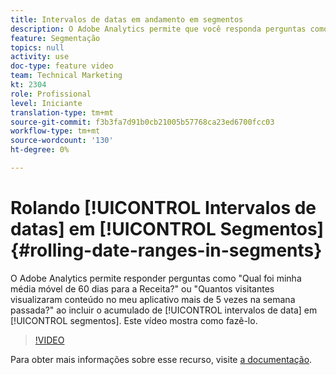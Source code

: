 ```yaml
---
title: Intervalos de datas em andamento em segmentos
description: O Adobe Analytics permite que você responda perguntas como - Qual foi a minha média móvel de 60 dias para a Receita? ou - Quantos visitantes visualizaram conteúdo no meu aplicativo mais de 5 vezes na semana passada? incluindo intervalos de datas flexíveis em segmentos. Este vídeo mostra como fazê-lo.
feature: Segmentação
topics: null
activity: use
doc-type: feature video
team: Technical Marketing
kt: 2304
role: Profissional
level: Iniciante
translation-type: tm+mt
source-git-commit: f3b3fa7d91b0cb21005b57768ca23ed6700fcc03
workflow-type: tm+mt
source-wordcount: '130'
ht-degree: 0%

---
```



# Rolando [!UICONTROL Intervalos de datas] em [!UICONTROL Segmentos] {#rolling-date-ranges-in-segments}

O Adobe Analytics permite responder perguntas como &quot;Qual foi minha média móvel de 60 dias para a Receita?&quot; ou &quot;Quantos visitantes visualizaram conteúdo no meu aplicativo mais de 5 vezes na semana passada?&quot; ao incluir o acumulado de [!UICONTROL intervalos de data] em [!UICONTROL segmentos]. Este vídeo mostra como fazê-lo.

>[!VIDEO](https://video.tv.adobe.com/v/25403/?quality=12)

Para obter mais informações sobre esse recurso, visite [a documentação](https://marketing.adobe.com/resources/help/en_US/analytics/segment/index.html?f=seg_build_ui).
